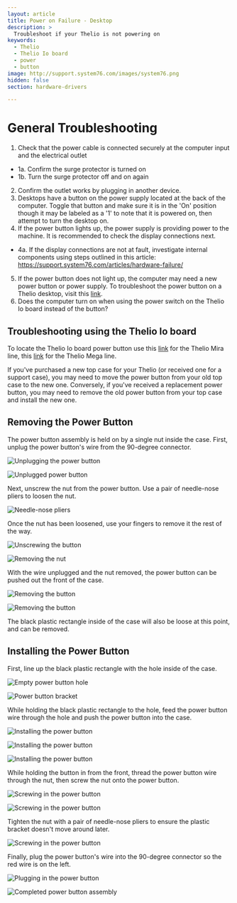 ```yaml
---
layout: article
title: Power on Failure - Desktop
description: >
  Troubleshoot if your Thelio is not powering on
keywords:
  - Thelio
  - Thelio Io board
  - power
  - button
image: http://support.system76.com/images/system76.png
hidden: false
section: hardware-drivers

---
```


# General Troubleshooting

1. Check that the power cable is connected securely at the computer input and the electrical outlet
  - 1a. Confirm the surge protector is turned on
  - 1b. Turn the surge protector off and on again
2. Confirm the outlet works by plugging in another device.
3. Desktops have a button on the power supply located at the back of the computer. Toggle that button and make sure it is in the 'On' position though it may be labeled as a '1' to note that it is powered on, then attempt to turn the desktop on.
4. If the power button lights up, the power supply is providing power to the machine. It is recommended to check the display connections next.
  - 4a. If the display connections are not at fault, investigate internal components using steps outlined in this article: https://support.system76.com/articles/hardware-failure/
5. If the power button does not light up, the computer may need a new power button or power supply. To troubleshoot the power button on a Thelio desktop, visit this [link](https://tech-docs.system76.com/models/thelio-massive-b1.2/repairs.html#troubleshooting-the-power-button).
6. Does the computer turn on when using the power switch on the Thelio Io board instead of the button? 

## Troubleshooting using the Thelio Io board

To locate the Thelio Io board power button use this [link](https://tech-docs.system76.com/models/thelio-mira-r1.0/repairs.html#replacing-the-thelio-io-board) for the Thelio Mira line, this [link](https://tech-docs.system76.com/models/thelio-mega-r1.0/repairs.html#replacing-the-thelio-io-boards) for the Thelio Mega line.

If you've purchased a new top case for your Thelio (or received one for a support case), you may need to move the power button from your old top case to the new one. Conversely, if you've received a replacement power button, you may need to remove the old power button from your top case and install the new one.

## Removing the Power Button

The power button assembly is held on by a single nut inside the case. First, unplug the power button's wire from the 90-degree connector.

![Unplugging the power button](/images/thelio-power-button/unplug-1.jpg)

![Unplugged power button](/images/thelio-power-button/unplug-2.jpg)

Next, unscrew the nut from the power button. Use a pair of needle-nose pliers to loosen the nut.

![Needle-nose pliers](/images/thelio-power-button/needle-nose.jpg)

Once the nut has been loosened, use your fingers to remove it the rest of the way.

![Unscrewing the button](/images/thelio-power-button/unscrewing.jpg)

![Removing the nut](/images/thelio-power-button/nut-removal.jpg)

With the wire unplugged and the nut removed, the power button can be pushed out the front of the case.

![Removing the button](/images/thelio-power-button/button-removal-1.jpg)

![Removing the button](/images/thelio-power-button/button-removal-2.jpg)

The black plastic rectangle inside of the case will also be loose at this point, and can be removed.

## Installing the Power Button

First, line up the black plastic rectangle with the hole inside of the case.

![Empty power button hole](/images/thelio-power-button/power-button-hole.jpg)

![Power button bracket](/images/thelio-power-button/bracket.jpg)

While holding the black plastic rectangle to the hole, feed the power button wire through the hole and push the power button into the case.

![Installing the power button](/images/thelio-power-button/button-installation-1.jpg)

![Installing the power button](/images/thelio-power-button/button-installation-2.jpg)

![Installing the power button](/images/thelio-power-button/button-installation-3.jpg)

While holding the button in from the front, thread the power button wire through the nut, then screw the nut onto the power button.

![Screwing in the power button](/images/thelio-power-button/nut-installation-1.jpg)

![Screwing in the power button](/images/thelio-power-button/nut-installation-2.jpg)

Tighten the nut with a pair of needle-nose pliers to ensure the plastic bracket doesn't move around later.

![Screwing in the power button](/images/thelio-power-button/nut-installation-3.jpg)

Finally, plug the power button's wire into the 90-degree connector so the red wire is on the left.

![Plugging in the power button](/images/thelio-power-button/plugging-in-wire.jpg)

![Completed power button assembly](/images/thelio-power-button/final-assembly.jpg)
